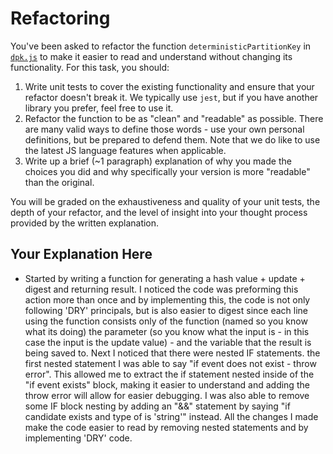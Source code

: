 # Refactoring

You've been asked to refactor the function `deterministicPartitionKey` in [`dpk.js`](dpk.js) to make it easier to read and understand without changing its functionality. For this task, you should:

1. Write unit tests to cover the existing functionality and ensure that your refactor doesn't break it. We typically use `jest`, but if you have another library you prefer, feel free to use it.
2. Refactor the function to be as "clean" and "readable" as possible. There are many valid ways to define those words - use your own personal definitions, but be prepared to defend them. Note that we do like to use the latest JS language features when applicable.
3. Write up a brief (~1 paragraph) explanation of why you made the choices you did and why specifically your version is more "readable" than the original.

You will be graded on the exhaustiveness and quality of your unit tests, the depth of your refactor, and the level of insight into your thought process provided by the written explanation.

## Your Explanation Here

- Started by writing a function for generating a hash value + update + digest and returning result. I noticed the code was preforming this action more than once and by implementing this, the code is not only following 'DRY' principals, but is also easier to digest since each line using the function consists only of the function (named so you know what its doing) the parameter (so you know what the input is - in this case the input is the update value) - and the variable that the result is being saved to. Next I noticed that there were nested IF statements. the first nested statement I was able to say "if event does not exist - throw error". This allowed me to extract the if statement nested inside of the "if event exists" block, making it easier to understand and adding the throw error will allow for easier debugging. I was also able to remove some IF block nesting by adding an "&&" statement by saying "if candidate exists and type of is 'string'" instead. All the changes I made make the code easier to read by removing nested statements and by implementing 'DRY' code. 
